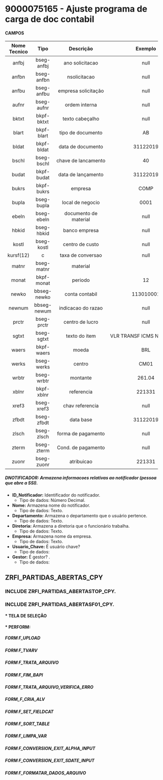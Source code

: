# 9000075165 - Ajuste programa de carga de doc contabil

#### CAMPOS

Nome Tecnico  |Tipo	        |Descrição 	          |Exemplo
:-----------: | :----------:|:-------------------:|:-----------:
anfbj	    |bseg-anfbj	|ano solicitacao	|null 
anfbn	    |bseg-anfbn	|nsolicitacao	|null 
anfbu	    |bseg-anfbu	|empresa solicitação	|null 
aufnr	    |bseg-aufnr	|ordem interna	|null 
bktxt	    |bkpf-bktxt	|texto cabeçalho	|null 
blart	    |bkpf-blart	|tipo de documento	|AB 
bldat	    |bkpf-bldat	|data de documento	|31122019 
bschl	    |bseg-bschl	|chave de lancamento	|40 
budat	    |bkpf-budat	|data de lançamento	|31122019 
bukrs	    |bkpf-bukrs	|empresa	|COMP 
bupla	    |bseg-bupla	|local de negocio	|0001 
ebeln	    |bseg-ebeln	|documento de material	|null	 
hbkid	    |bseg-hbkid	|banco empresa	|null 
kostl	    |bseg-kostl	|centro de custo	|null 
kursf(12)	|c	|taxa de conversao	|null 
matnr	    |bseg-matnr	|material|	
monat	    |bkpf-monat	|periodo	|12 
newko	    |bbseg-newko	|conta contabil	|113010001 
newnum	    |bbseg-newum	|indicacao do razao	|null 
prctr	    |bseg-prctr	|centro de lucro	|null 
sgtxt	    |bseg-sgtxt	|texto do item	|VLR TRANSF ICMS NF 221331
waers	    |bkpf-waers	|moeda|	BRL 
werks	    |bseg-werks	|centro	|CM01 
wrbtr	    |bseg-wrbtr	|montante|	261.04 
xblnr	    |bkpf-xblnr|	referencia|	221331 
xref3	    |bseg-xref3	|chav referencia	|null 
zfbdt	    |bseg-zfbdt|	data base	|31122019 
zlsch	    |bseg-zlsch|	forma de pagamento|	null 
zterm	    |bseg-zterm	|Cond. de pagamento	|null 
zuonr	    |bseg-zuonr|	atribuicao|	221331 


##### DNOTIFICADOR: Armazena informacoes relativas ao notificador (pessoa que abre a SSI).<br>
* **ID_Notificador:** Identificador do notificador.<br>
    - Tipo de dados: Número Decimal.
* **Nome:** Armazena nome do notificador.<br>
    - Tipo de dados: Texto.
* **Departamento:** Armazena o departamento que o usuário pertence.<br>
    - Tipo de dados: Texto.
* **Diretoria:** Armazena a diretoria que o funcionário trabalha.<br>
    - Tipo de dados: Texto.
* **Empresa:** Armazena nome da empresa.<br>
    - Tipo de dados: Texto.
* **Usuario_Chave:** É usuário chave?<br>
    - Tipo de dados: 
* **Gestor:** É gestor? .<br>
    - Tipo de dados:

## ZRFI_PARTIDAS_ABERTAS_CPY


### INCLUDE ZRFI_PARTIDAS_ABERTASTOP_CPY.

    

### INCLUDE ZRFI_PARTIDAS_ABERTASF01_CPY.

#### * TELA DE SELEÇÃO

#### * PERFORM:

##### FORM F_UPLOAD

##### FORM F_TVARV

##### FORM F_TRATA_ARQUIVO

##### FORM F_FIM_BAPI

##### FORM F_TRATA_ARQUIVO_VERIFICA_ERRO

##### FORM_F_CRIA_ALV

##### FORM F_SET_FIELDCAT

##### FORM F_SORT_TABLE

##### FORM F_LIMPA_VAR

##### FORM F_CONVERSION_EXIT_ALPHA_INPUT

##### FORM F_CONVERSION_EXIT_SDATE_INPUT

##### FORM F_FORMATAR_DADOS_ARQUIVO
    
    
